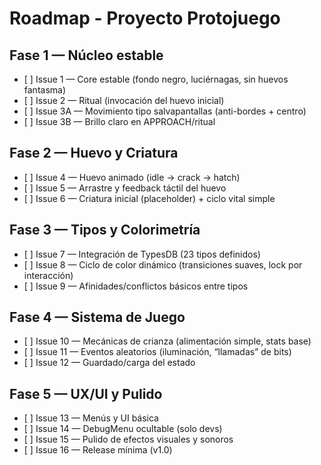 # Roadmap - Proyecto Protojuego

## Fase 1 — Núcleo estable

* \[ ] Issue 1 — Core estable (fondo negro, luciérnagas, sin huevos fantasma)
* \[ ] Issue 2 — Ritual (invocación del huevo inicial)
* \[ ] Issue 3A — Movimiento tipo salvapantallas (anti-bordes + centro)
* \[ ] Issue 3B — Brillo claro en APPROACH/ritual

## Fase 2 — Huevo y Criatura

* \[ ] Issue 4 — Huevo animado (idle → crack → hatch)
* \[ ] Issue 5 — Arrastre y feedback táctil del huevo
* \[ ] Issue 6 — Criatura inicial (placeholder) + ciclo vital simple

## Fase 3 — Tipos y Colorimetría

* \[ ] Issue 7 — Integración de TypesDB (23 tipos definidos)
* \[ ] Issue 8 — Ciclo de color dinámico (transiciones suaves, lock por interacción)
* \[ ] Issue 9 — Afinidades/conflictos básicos entre tipos

## Fase 4 — Sistema de Juego

* \[ ] Issue 10 — Mecánicas de crianza (alimentación simple, stats base)
* \[ ] Issue 11 — Eventos aleatorios (iluminación, “llamadas” de bits)
* \[ ] Issue 12 — Guardado/carga del estado

## Fase 5 — UX/UI y Pulido

* \[ ] Issue 13 — Menús y UI básica
* \[ ] Issue 14 — DebugMenu ocultable (solo devs)
* \[ ] Issue 15 — Pulido de efectos visuales y sonoros
* \[ ] Issue 16 — Release mínima (v1.0)
